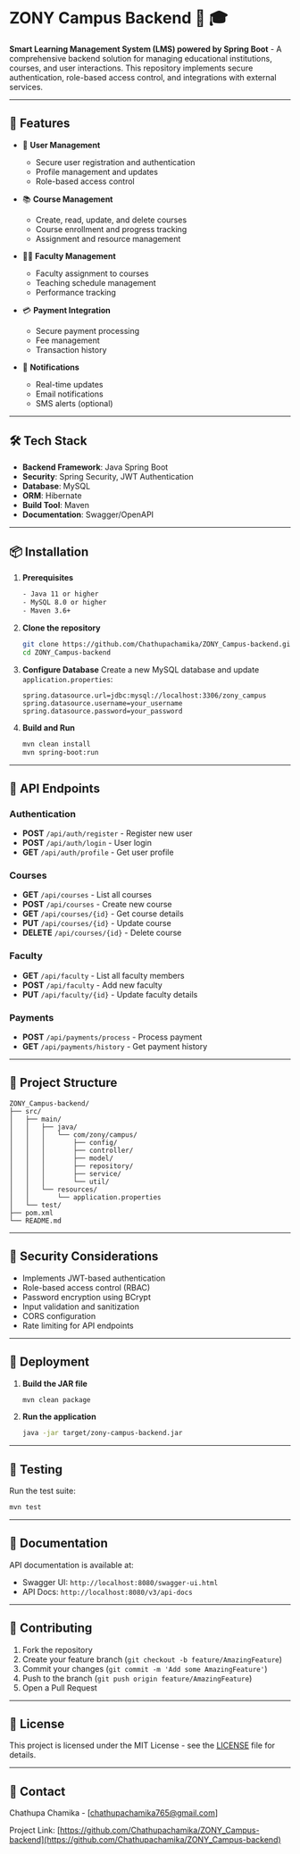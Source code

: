 # ZONY Campus Backend 🚀 🎓

**Smart Learning Management System (LMS) powered by Spring Boot** - A comprehensive backend solution for managing educational institutions, courses, and user interactions. This repository implements secure authentication, role-based access control, and integrations with external services.

---

## 🌟 Features

- 👥 **User Management**
  - Secure user registration and authentication
  - Profile management and updates
  - Role-based access control
  
- 📚 **Course Management**
  - Create, read, update, and delete courses
  - Course enrollment and progress tracking
  - Assignment and resource management
  
- 👨‍🏫 **Faculty Management**
  - Faculty assignment to courses
  - Teaching schedule management
  - Performance tracking
  
- 💳 **Payment Integration**
  - Secure payment processing
  - Fee management
  - Transaction history
  
- 📱 **Notifications**
  - Real-time updates
  - Email notifications
  - SMS alerts (optional)

---

## 🛠️ Tech Stack

- **Backend Framework**: Java Spring Boot
- **Security**: Spring Security, JWT Authentication
- **Database**: MySQL
- **ORM**: Hibernate
- **Build Tool**: Maven
- **Documentation**: Swagger/OpenAPI

---

## 📦 Installation

1. **Prerequisites**
   ```bash
   - Java 11 or higher
   - MySQL 8.0 or higher
   - Maven 3.6+
   ```

2. **Clone the repository**
   ```bash
   git clone https://github.com/Chathupachamika/ZONY_Campus-backend.git
   cd ZONY_Campus-backend
   ```

3. **Configure Database**
   Create a new MySQL database and update `application.properties`:
   ```properties
   spring.datasource.url=jdbc:mysql://localhost:3306/zony_campus
   spring.datasource.username=your_username
   spring.datasource.password=your_password
   ```

4. **Build and Run**
   ```bash
   mvn clean install
   mvn spring-boot:run
   ```

---

## 🚀 API Endpoints

### Authentication
- **POST** `/api/auth/register` - Register new user
- **POST** `/api/auth/login` - User login
- **GET** `/api/auth/profile` - Get user profile

### Courses
- **GET** `/api/courses` - List all courses
- **POST** `/api/courses` - Create new course
- **GET** `/api/courses/{id}` - Get course details
- **PUT** `/api/courses/{id}` - Update course
- **DELETE** `/api/courses/{id}` - Delete course

### Faculty
- **GET** `/api/faculty` - List all faculty members
- **POST** `/api/faculty` - Add new faculty
- **PUT** `/api/faculty/{id}` - Update faculty details

### Payments
- **POST** `/api/payments/process` - Process payment
- **GET** `/api/payments/history` - Get payment history

---

## 📂 Project Structure

```plaintext
ZONY_Campus-backend/
├── src/
│   ├── main/
│   │   ├── java/
│   │   │   └── com/zony/campus/
│   │   │       ├── config/
│   │   │       ├── controller/
│   │   │       ├── model/
│   │   │       ├── repository/
│   │   │       ├── service/
│   │   │       └── util/
│   │   └── resources/
│   │       └── application.properties
│   └── test/
├── pom.xml
└── README.md
```

---

## 🔐 Security Considerations

- Implements JWT-based authentication
- Role-based access control (RBAC)
- Password encryption using BCrypt
- Input validation and sanitization
- CORS configuration
- Rate limiting for API endpoints

---

## 🚀 Deployment

1. **Build the JAR file**
   ```bash
   mvn clean package
   ```

2. **Run the application**
   ```bash
   java -jar target/zony-campus-backend.jar
   ```

---

## 🧪 Testing

Run the test suite:
```bash
mvn test
```

---

## 📖 Documentation

API documentation is available at:
- Swagger UI: `http://localhost:8080/swagger-ui.html`
- API Docs: `http://localhost:8080/v3/api-docs`

---

## 🤝 Contributing

1. Fork the repository
2. Create your feature branch (`git checkout -b feature/AmazingFeature`)
3. Commit your changes (`git commit -m 'Add some AmazingFeature'`)
4. Push to the branch (`git push origin feature/AmazingFeature`)
5. Open a Pull Request

---

## 📜 License

This project is licensed under the MIT License - see the [LICENSE](LICENSE) file for details.

---

## 📧 Contact

Chathupa Chamika - [chathupachamika765@gmail.com]

Project Link: [https://github.com/Chathupachamika/ZONY_Campus-backend](https://github.com/Chathupachamika/ZONY_Campus-backend)
